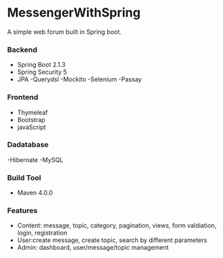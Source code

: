 # MessengerWithSpring

A simple web forum built in Spring boot.

### Backend 
- Spring Boot 2.1.3
- Spring Security 5 
- JPA
-Querydsl
-Mockito
-Selenium
-Passay

### Frontend 
- Thymeleaf
- Bootstrap
- javaScript

### Dadatabase
-Hibernate
-MySQL

### Build Tool 
- Maven 4.0.0

### Features
- Content: message, topic, category, pagination, views, form valdiation, login, registration
- User:create message, create topic, search by different parameters
- Admin: dashboard, user/message/topic management
